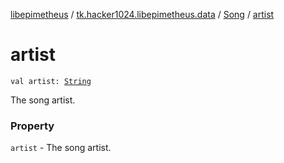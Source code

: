 [libepimetheus](../../index.md) / [tk.hacker1024.libepimetheus.data](../index.md) / [Song](index.md) / [artist](./artist.md)

# artist

`val artist: `[`String`](https://kotlinlang.org/api/latest/jvm/stdlib/kotlin/-string/index.html)

The song artist.

### Property

`artist` - The song artist.